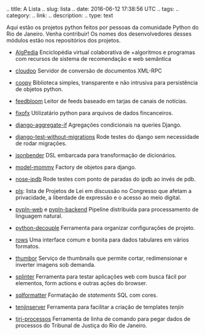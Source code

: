 .. title: A Lista
.. slug: lista
.. date: 2016-06-12 17:38:56 UTC
.. tags: 
.. category: 
.. link: 
.. description: 
.. type: text

Aqui estão os projetos python feitos por pessoas da comunidade Python do Rio de
Janeiro. Venha contribuir! Os nomes dos desenvolvedores desses módulos estão nos
repositórios dos projetos.

- [AlgPedia](https://github.com/thaisviana/AlgPedia) Enciclopédia virtual
  colaborativa de +algoritmos e programas com recursos de sistema de
  recomendação e web semântica

- [cloudoo](https://github.com/nexedi/cloudooo) Servidor de conversão de
  documentos XML-RPC

- [coopy](https://github.com/felipecruz/coopy) Biblioteca simples, transparente
  e não intrusiva para persistência de objetos python.

- [feedbloom](https://github.com/eduardostalinho/feedbloom) Leitor de feeds
  baseado em tarjas de canais de notícias.

- [fixofx](https://github.com/henriquebastos/fixofx) Utilizatário python para
  arquivos de dados fincanceiros.

- [django-aggregate-if](https://github.com/henriquebastos/django-aggregate-if)
  Agregações condicionais na queries Django.

- [django-test-without-migrations](https://github.com/henriquebastos/django-test-without-migrations)
  Rode testes do django sem necessidade de rodar migrações.

- [jsonbender](https://github.com/Onyo/jsonbender) DSL embarcada para
  transformação de dicionários.

- [model-mommy](https://github.com/vandersonmota/model_mommy) Factory de
  objetos para django.

- [nose-ipdb](https://github.com/flavioamieiro/nose-ipdb) Rode testes com ponto
  de paradas do ipdb ao invés de pdb.

- [pls](https://gitlab.com/codingrights/pls): lista de Projetos de Lei em
  discussão no Congresso que afetam a privacidade, a liberdade de expressão e o
acesso ao meio digital.

- [pypln-web](https://github.com/NAMD/pypln.web) e
  [pypln-backend](https://github.com/NAMD/pypln.backend) Pipeline distribuída
para processamento de linguagem natural.

- [python-decouple](https://github.com/henriquebastos/python-decouple)
  Ferramenta para organizar configurações de projeto.

- [rows](https://github.com/turicas/rows) Uma interface comum e bonita para
  dados tabulares em vários formatos.

- [thumbor](https://github.com/thumbor/thumbor) Serviço de thumbnails que
  permite cortar, redimensionar e inverter imagens sob demanda.

- [splinter](https://github.com/cobrateam/splinter) Ferramenta para testar
  aplicações web com busca fácil por elementos, form actions e outras ações do
browser.

- [sqlformatter](https://github.com/henriquebastos/sqlformatter) Formatação de
  *statements* SQL com cores.

- [tenjinserver](https://github.com/henriquebastos/tenjinserver) Ferramenta
  para facilitar a criação de templates *tenjin*

- [tjrj-processos](https://github.com/lucastx/tjrj-processos) Ferramenta de
  linha de comando para pegar dados de processos do Tribunal de Justiça do Rio
de Janeiro.
